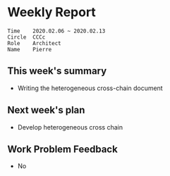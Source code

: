 # Weekly Report 

```
Time	2020.02.06 ~ 2020.02.13
Circle	CCCc
Role	Architect
Name	Pierre
```
## This week's summary

- Writing the heterogeneous cross-chain document

## Next week's plan

- Develop heterogeneous cross chain

## Work Problem Feedback

- No

